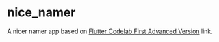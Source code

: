 # nice_namer

A nicer namer app based on [Flutter Codelab First Advanced Version](https://dartpad.dev/e7076b40fb17a0fa899f9f7a154a02e8) link. 
